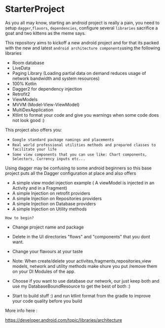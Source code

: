 # StarterProject
As you all may know, starting an android project is really a pain, you need to setup ```dagger```,```flavors```, ```dependencies```, configure several ```libraries``` sacrifice a goat and two kittens as the meme says. 

This repository aims to kickoff a new android project and for that its packed with the new and latest ```android architecture components```using the following libraries

   * Room database
   * LiveData
   * Paging Library (Loading partial data on demand reduces usage of network bandwidth and system resources)
   * 100% Kotlin
   * Dagger2 for dependency injection
   * Retrofit2
   * ViewModels
   * MVVM (Model-View-ViewModel)
   * MultiDexApplication
   * Ktlint to format your code and give you warnings when some code does not look good :)

This project also offers you: 

* ```Google standard package namings and placements```
* ```Real world professional utilities methods and prepared classes to facilitate your life```
* ```Some view components that you can use like: Chart components, Selectors, Currency inputs etc...```

Using dagger may be confusing to some android beginners so this base project puts all the Dagger configuration at place and also offers 

   * A simple view model injection example ( A viewModel is injected in an Activity and in a Fragment)
   * A simple Injection on retrofit providers
   * A simple Injection on Repositories providers
   * A simple Injection on Database providers
   * A simple Injection on Utility methods

```How to begin?```

* Change project name and package

* Delete in the UI directories "flows" and "components" that you dont want.

* Change your flavours at your taste

* Note: When create/delete your activites,fragments,repositories,view models, network and utility methods make shure you put /remove them on your DI Modules of the app.

* Choose if you want to use database our network, our just keep both and use my DatabaseBoundResource to get the best of both :)

* Start to build stuff :) and run ktlint format from the gradle to improve your code quality before you build

More info here :

https://developer.android.com/topic/libraries/architecture
